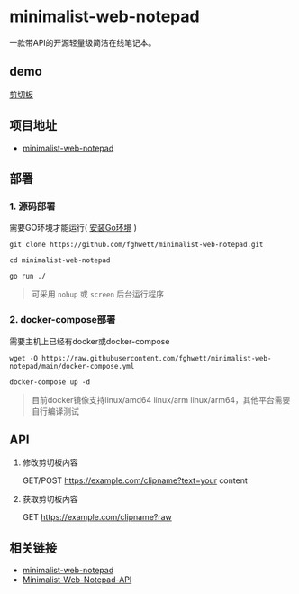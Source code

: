 # minimalist-web-notepad

一款带API的开源轻量级简洁在线笔记本。

## demo

[剪切板](https://clip.ncc.cx)

## 项目地址

* [minimalist-web-notepad](https://github.com/fghwett/minimalist-web-notepad)

## 部署

### 1. 源码部署

需要GO环境才能运行( [安装Go环境](https://go.dev/doc/install) )

```shell
git clone https://github.com/fghwett/minimalist-web-notepad.git

cd minimalist-web-notepad

go run ./
```

> 可采用 `nohup` 或 `screen` 后台运行程序

### 2. docker-compose部署

需要主机上已经有docker或docker-compose

```shell
wget -O https://raw.githubusercontent.com/fghwett/minimalist-web-notepad/main/docker-compose.yml

docker-compose up -d
```

> 目前docker镜像支持linux/amd64 linux/arm linux/arm64，其他平台需要自行编译测试

## API

1. 修改剪切板内容

    GET/POST https://example.com/clipname?text=your content

2. 获取剪切板内容

    GET https://example.com/clipname?raw

## 相关链接

* [minimalist-web-notepad](https://github.com/pereorga/minimalist-web-notepad)
* [Minimalist-Web-Notepad-API](https://github.com/Xiaobin2333/Minimalist-Web-Notepad-API)